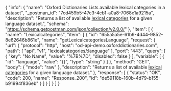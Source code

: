 {
  "info": {
    "name": "Oxford Dictionaries Lists available lexical categories in a dataset",
    "_postman_id": "7cd459b5-47c3-4cb1-a0a8-7068e1a9215a",
    "description": "Returns a list of available [lexical categories](documentation/glossary?term=lexicalcategory) for a given language dataset.",
    "schema": "https://schema.getpostman.com/json/collection/v2.0.0/"
  },
  "item": [
    {
      "name": "Lexicalcategories",
      "item": [
        {
          "id": "655a5a5e-61b9-4d44-9852-8e62646b861e",
          "name": "getLexicalcategoriesLanguage",
          "request": {
            "url": {
              "protocol": "http",
              "host": "od-api-demo.oxforddictionaries.com",
              "path": [
                "api",
                "v1",
                "lexicalcategories/:language"
              ],
              "port": "443",
              "query": [
                {
                  "key": "No Name",
                  "value": "%7B%7D",
                  "disabled": false
                }
              ],
              "variable": [
                {
                  "id": "language",
                  "value": "{}",
                  "type": "string"
                }
              ]
            },
            "method": "GET",
            "body": {
              "mode": "raw"
            },
            "description": "Returns a list of available [lexical categories](documentation/glossary?term=lexicalcategory) for a given language dataset."
          },
          "response": [
            {
              "status": "OK",
              "code": 200,
              "name": "Response_200",
              "id": "de59118b-160b-4d79-b155-b91994f836eb"
            }
          ]
        }
      ]
    }
  ]
}